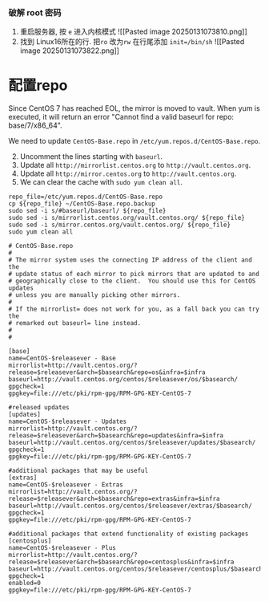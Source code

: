 ### 破解 root 密码
1. 重启服务器, 按 `e` 进入内核模式
![[Pasted image 20250131073810.png]]
1. 找到 Linux16所在的行. 把`ro` 改为`rw` 在行尾添加 `init=/bin/sh`
![[Pasted image 20250131073822.png]]


# 配置repo


Since CentOS 7 has reached EOL, the mirror is moved to vault. When yum is executed, it will return an error "Cannot find a valid baseurl for repo: base/7/x86_64".

We need to update `CentOS-Base.repo` in `/etc/yum.repos.d/CentOS-Base.repo`.

2. Uncomment the lines starting with `baseurl`.
3. Update all `http://mirrorlist.centos.org` to `http://vault.centos.org`.
4. Update all `http://mirror.centos.org` to `http://vault.centos.org`.    
5. We can clear the cache with `sudo yum clean all`.

```
repo_file=/etc/yum.repos.d/CentOS-Base.repo
cp ${repo_file} ~/CentOS-Base.repo.backup
sudo sed -i s/#baseurl/baseurl/ ${repo_file}
sudo sed -i s/mirrorlist.centos.org/vault.centos.org/ ${repo_file}
sudo sed -i s/mirror.centos.org/vault.centos.org/ ${repo_file}
sudo yum clean all
```

```
# CentOS-Base.repo
#
# The mirror system uses the connecting IP address of the client and the
# update status of each mirror to pick mirrors that are updated to and
# geographically close to the client.  You should use this for CentOS updates
# unless you are manually picking other mirrors.
#
# If the mirrorlist= does not work for you, as a fall back you can try the 
# remarked out baseurl= line instead.
#
#

[base]
name=CentOS-$releasever - Base
mirrorlist=http://vault.centos.org/?release=$releasever&arch=$basearch&repo=os&infra=$infra
baseurl=http://vault.centos.org/centos/$releasever/os/$basearch/
gpgcheck=1
gpgkey=file:///etc/pki/rpm-gpg/RPM-GPG-KEY-CentOS-7

#released updates 
[updates]
name=CentOS-$releasever - Updates
mirrorlist=http://vault.centos.org/?release=$releasever&arch=$basearch&repo=updates&infra=$infra
baseurl=http://vault.centos.org/centos/$releasever/updates/$basearch/
gpgcheck=1
gpgkey=file:///etc/pki/rpm-gpg/RPM-GPG-KEY-CentOS-7

#additional packages that may be useful
[extras]
name=CentOS-$releasever - Extras
mirrorlist=http://vault.centos.org/?release=$releasever&arch=$basearch&repo=extras&infra=$infra
baseurl=http://vault.centos.org/centos/$releasever/extras/$basearch/
gpgcheck=1
gpgkey=file:///etc/pki/rpm-gpg/RPM-GPG-KEY-CentOS-7

#additional packages that extend functionality of existing packages
[centosplus]
name=CentOS-$releasever - Plus
mirrorlist=http://vault.centos.org/?release=$releasever&arch=$basearch&repo=centosplus&infra=$infra
baseurl=http://vault.centos.org/centos/$releasever/centosplus/$basearch/
gpgcheck=1
enabled=0
gpgkey=file:///etc/pki/rpm-gpg/RPM-GPG-KEY-CentOS-7
```